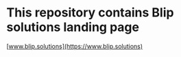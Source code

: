 # This repository contains Blip solutions landing page

[www.blip.solutions](https://www.blip.solutions)
